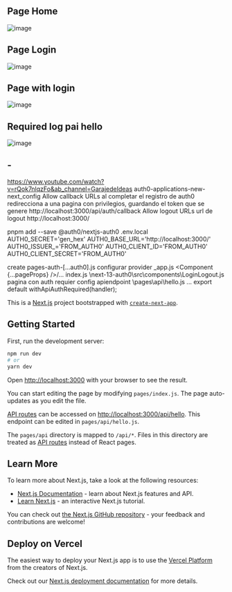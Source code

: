## Page Home

![image](https://user-images.githubusercontent.com/93483481/200800065-aab01e04-9282-4aac-a420-6308d8b6a422.png)

## Page Login

![image](https://user-images.githubusercontent.com/93483481/200800130-4e0b50a5-dfd5-4298-8dad-081b69e44b56.png)

## Page with login

![image](https://user-images.githubusercontent.com/93483481/200800286-b76eeac5-5ef1-4488-ab58-d03fa64504ca.png)

## Required log pai hello

![image](https://user-images.githubusercontent.com/93483481/200799859-2e3c0ded-71b7-48f1-8de1-a27078099956.png)
## -
https://www.youtube.com/watch?v=rQok7nlqzFo&ab_channel=GarajedeIdeas
auth0-applications-new-next_config
    Allow callback URLs
        al completar el registro de auth0 redirecciona a una pagina con privilegios, guardando el token que se genere
            http://localhost:3000/api/auth/callback
    Allow logout URLs
        url de logout
            http://localhost:3000/

pnpm add --save @auth0/nextjs-auth0
.env.local
    AUTH0_SECRET='gen_hex'
    AUTH0_BASE_URL='http://localhost:3000/'
    AUTH0_ISSUER_='FROM_AUTH0'
    AUTH0_CLIENT_ID='FROM_AUTH0'
    AUTH0_CLIENT_SECRET='FROM_AUTH0'

create pages-auth-[...auth0].js
configurar provider 
    _app.js
        <UserProvider>
            <Component {...pageProps} />/...
        </UserProvider>
index.js
    <LoginLogout/>
    \next-13-auth0\src\components\LoginLogout.js    
    pagina con auth requier 
config apiendpoint \pages\api\hello.js
    ...
    export default withApiAuthRequired(handler);


This is a [Next.js](https://nextjs.org/) project bootstrapped with [`create-next-app`](https://github.com/vercel/next.js/tree/canary/packages/create-next-app).

## Getting Started

First, run the development server:

```bash
npm run dev
# or
yarn dev
```

Open [http://localhost:3000](http://localhost:3000) with your browser to see the result.

You can start editing the page by modifying `pages/index.js`. The page auto-updates as you edit the file.

[API routes](https://nextjs.org/docs/api-routes/introduction) can be accessed on [http://localhost:3000/api/hello](http://localhost:3000/api/hello). This endpoint can be edited in `pages/api/hello.js`.

The `pages/api` directory is mapped to `/api/*`. Files in this directory are treated as [API routes](https://nextjs.org/docs/api-routes/introduction) instead of React pages.

## Learn More

To learn more about Next.js, take a look at the following resources:

- [Next.js Documentation](https://nextjs.org/docs) - learn about Next.js features and API.
- [Learn Next.js](https://nextjs.org/learn) - an interactive Next.js tutorial.

You can check out [the Next.js GitHub repository](https://github.com/vercel/next.js/) - your feedback and contributions are welcome!

## Deploy on Vercel

The easiest way to deploy your Next.js app is to use the [Vercel Platform](https://vercel.com/new?utm_medium=default-template&filter=next.js&utm_source=create-next-app&utm_campaign=create-next-app-readme) from the creators of Next.js.

Check out our [Next.js deployment documentation](https://nextjs.org/docs/deployment) for more details.
